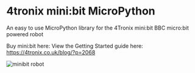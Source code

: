 # 4tronix mini:bit MicroPython
An easy to use MicroPython library for the 4Tronix mini:bit BBC micro:bit powered robot

Buy mini:bit here:
View the Getting Started guide here: https://4tronix.co.uk/blog/?p=2068

![minibit robot](https://4tronix.co.uk/blog/wp-content/uploads/2019/07/IMG_3085a-300x294.jpg)
